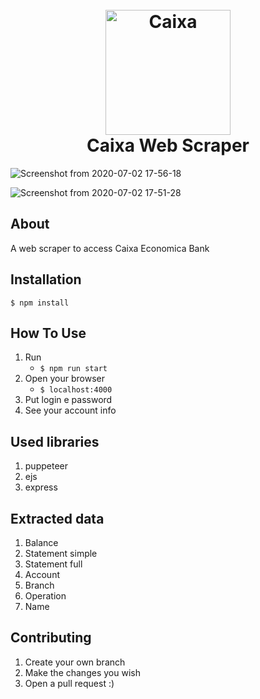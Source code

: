 <h1 align="center">
  <br>
  <a href="https://caixa.gov.br"><img src="https://user-images.githubusercontent.com/8952441/86315739-4fead280-bc01-11ea-8793-013a6ee0c6c2.jpg" alt="Caixa" width="200"></a>
  <br>
  Caixa Web Scraper
  <br>
</h1>

![Screenshot from 2020-07-02 17-56-18](https://user-images.githubusercontent.com/8952441/86408426-5e7ecb80-bc8d-11ea-89f0-2c14f32603f6.png)

![Screenshot from 2020-07-02 17-51-28](https://user-images.githubusercontent.com/8952441/86408292-18c20300-bc8d-11ea-88bb-a4f7ac2943ae.png)


**About**
---

A web scraper to access Caixa Economica Bank

**Installation**
---
`$ npm install`

**How To Use**
---

1. Run
    + `$ npm run start`
2. Open your browser
    + `$ localhost:4000`
3. Put login e password
4. See your account info

**Used libraries**
---

1. puppeteer
2. ejs
3. express

**Extracted data**
---

1. Balance
2. Statement simple
3. Statement full
4. Account
5. Branch
6. Operation
7. Name

**Contributing**
---

1. Create your own branch
2. Make the changes you wish
5. Open a pull request :)